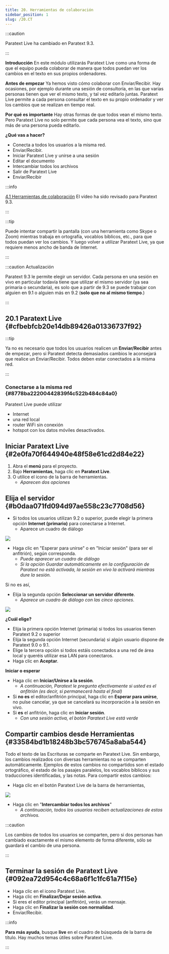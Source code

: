 ```yaml
---
title: 20. Herramientas de colaboración
sidebar_position: 1
slug: /20.CT
---
```




:::caution

Paratext Live ha cambiado en Paratext 9.3.

:::




**Introducción**  En este módulo utilizarás Paratext Live como una forma de que el equipo pueda colaborar de manera que todos puedan ver los cambios en el texto en sus propios ordenadores.


**Antes de empezar**  Ya hemos visto cómo colaborar con Enviar/Recibir. Hay ocasiones, por ejemplo durante una sesión de consultoría, en las que varias personas tienen que ver el mismo texto, y tal vez editarlo juntas. Paratext Live permite a cada persona consultar el texto en su propio ordenador y ver los cambios que se realizan en tiempo real.


**Por qué es importante**  Hay otras formas de que todos vean el mismo texto. Pero Paratext Live no solo permite que cada persona vea el texto, sino que más de una persona pueda editarlo.


**¿Qué vas a hacer?**

- Conecta a todos los usuarios a la misma red.
- Enviar/Recibir.
- Iniciar Paratext Live y unirse a una sesión
- Editar el documento
- Intercambiar todos los archivos
- Salir de Paratext Live
- Enviar/Recibir

:::info

 [4.1 Herramientas de colaboración](https://vimeo.com/641947293)  El vídeo ha sido revisado para Paratext 9.3.

:::




:::tip

Puede intentar compartir la pantalla (con una herramienta como Skype o Zoom) mientras trabaja en ortografía, vocablos bíblicos, etc., para que todos puedan ver los cambios. Y luego volver a utilizar Paratext Live, ya que requiere menos ancho de banda de Internet.

:::




:::caution Actualización


Paratext 9.3 le permite elegir un servidor. Cada persona en una sesión en vivo en particular todavía tiene que utilizar el mismo servidor (ya sea primaria o secundaria), es solo que a partir de 9.3 se puede trabajar con alguien en 9.1 o alguien más en 9.2 (**solo que no al mismo tiempo**.)


:::


## 20.1 Paratext Live {#cfbebfcb20e14db89426a01336737f92}


:::tip

Ya no es necesario que todos los usuarios realicen un **Enviar/Recibir** antes de empezar, pero si Paratext detecta demasiados cambios le aconsejará que realice un Enviar/Recibir. Todos deben estar conectados a la misma red.

:::




### Conectarse a la misma red {#8778ba22200442839f4c522b484c84a0}


Paratext Live puede utilizar

- Internet
- una red local
- router WiFi sin conexión
- hotspot con los datos móviles desactivados.

## Iniciar Paratext Live {#2e0fa70f644940e48f58e61cd2d84e22}

1. Abra el **menú** para el proyecto.
2. Bajo **Herramientas**, haga clic en **Paratext Live**.
3. O utilice el icono de la barra de herramientas.
    - _Aparecen dos opciones_

## Elija el servidor {#b0daa071fd094d97ae558c23c7708d56}


<div class='notion-row'>
<div class='notion-column' style={{width: 'calc((100% - (min(32px, 4vw) * 1)) * 0.5)'}}>

- Si todos los usuarios utilizan 9.2 o superior, puede elegir la primera opción **Internet (primario)** para conectarse a Internet.
    - Aparece un cuadro de diálogo

</div><div className='notion-spacer'></div>

<div class='notion-column' style={{width: 'calc((100% - (min(32px, 4vw) * 1)) * 0.5)'}}>


![](./918960374.png)


</div><div className='notion-spacer'></div>
</div>

- Haga clic en "Esperar para unirse" o en "Iniciar sesión" (para ser el anfitrión), según corresponda.
    - _Puede aparecer un cuadro de diálogo_
    - _Si la opción Guardar automáticamente en la configuración de Paratext no está activada, la sesión en vivo la activará mientras dure la sesión._

Si no es así,


<div class='notion-row'>
<div class='notion-column' style={{width: 'calc((100% - (min(32px, 4vw) * 1)) * 0.5)'}}>

- Elija la segunda opción **Seleccionar un servidor diferente**.
    - _Aparece un cuadro de diálogo con las cinco opciones._

</div><div className='notion-spacer'></div>

<div class='notion-column' style={{width: 'calc((100% - (min(32px, 4vw) * 1)) * 0.5)'}}>


![](./564161900.png)


</div><div className='notion-spacer'></div>
</div>

**¿Cuál elige?**

- Elija la primera opción Internet (primaria) si todos los usuarios tienen Paratext 9.2 o superior
- Elija la segunda opción Internet (secundaria) si algún usuario dispone de Paratext 9.0 o 9.1.
- Elige la tercera opción si todos estáis conectados a una red de área local y queréis utilizar esa LAN para conectaros.
- Haga clic en **Aceptar**.

**Iniciar o esperar**

- Haga clic en **Iniciar/Unirse a la sesión**.
    - _A continuación, Paratext le pregunta efectivamente si usted es el anfitrión (es decir, si permanecerá hasta el final)_
- Si **no es** el editor/anfitrión principal, haga clic en **Esperar para unirse**, no pulse cancelar, ya que se cancelará su incorporación a la sesión en vivo.
- Si **es** el anfitrión, haga clic en **Iniciar sesión**.
    - _Con una sesión activa, el botón Paratext Live está verde_

## Compartir cambios desde Herramientas {#33584bd1b18248b3bc576745a8aba544}


Todo el texto de las Escrituras se comparte en Paratext Live. Sin embargo, los cambios realizados con diversas herramientas no se comparten automáticamente. Ejemplos de estos cambios no compartidos son el estado ortográfico, el estado de los pasajes paralelos, los vocablos bíblicos y sus traducciones identificadas, y las notas. Para compartir estos cambios:

- Haga clic en el botón Paratext Live de la barra de herramientas,

![](./419095099.png)

- Haga clic en "**Intercambiar todos los archivos**"
    - _A continuación, todos los usuarios reciben actualizaciones de estos archivos._

:::caution

Los cambios de todos los usuarios se comparten, pero si dos personas han cambiado exactamente el mismo elemento de forma diferente, sólo se guardará el cambio de una persona.

:::




## Terminar la sesión de Paratext Live {#092ea72d954c4c68a6f1c1fc61a7f15e}

- Haga clic en el icono Paratext Live.
- Haga clic en **Finalizar/Dejar sesión activa**.
- Si eres el editor principal (anfitrión), verás un mensaje.
- Haga clic en **Finalizar la sesión con normalidad**.
- Enviar/Recibir.

:::info

**Para más ayuda**, busque **live** en el cuadro de búsqueda de la barra de título. Hay muchos temas útiles sobre Paratext Live.

:::



